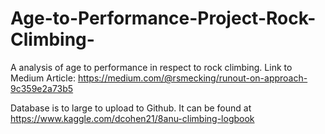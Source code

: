 # Age-to-Performance-Project-Rock-Climbing-
A analysis of age to performance in respect to rock climbing.
Link to Medium Article: https://medium.com/@rsmecking/runout-on-approach-9c359e2a73b5

Database is to large to upload to Github. It can be found at https://www.kaggle.com/dcohen21/8anu-climbing-logbook
